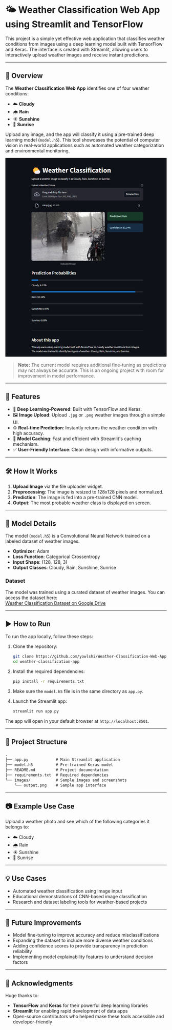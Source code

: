 # 🌤️ Weather Classification Web App using Streamlit and TensorFlow

This project is a simple yet effective web application that classifies weather conditions from images using a deep learning model built with TensorFlow and Keras. The interface is created with Streamlit, allowing users to interactively upload weather images and receive instant predictions.

---

## 📌 Overview

The **Weather Classification Web App** identifies one of four weather conditions:

- ☁️ **Cloudy**
- 🌧️ **Rain**
- ☀️ **Sunshine**
- 🌅 **Sunrise**

Upload any image, and the app will classify it using a pre-trained deep learning model (`model.h5`). This tool showcases the potential of computer vision in real-world applications such as automated weather categorization and environmental monitoring.

![Sample App Interface](images/output.png)

> **Note:** The current model requires additional fine-tuning as predictions may not always be accurate. This is an ongoing project with room for improvement in model performance.

---

## 🚀 Features

- 🧠 **Deep Learning-Powered**: Built with TensorFlow and Keras.
- 🖼️ **Image Upload**: Upload `.jpg` or `.png` weather images through a simple UI.
- ⚙️ **Real-time Prediction**: Instantly returns the weather condition with high accuracy.
- 💾 **Model Caching**: Fast and efficient with Streamlit's caching mechanism.
- ✅ **User-Friendly Interface**: Clean design with informative outputs.

---

## 🛠️ How It Works

1. **Upload Image** via the file uploader widget.
2. **Preprocessing**: The image is resized to 128x128 pixels and normalized.
3. **Prediction**: The image is fed into a pre-trained CNN model.
4. **Output**: The most probable weather class is displayed on screen.

---

## 🧠 Model Details

The model (`model.h5`) is a Convolutional Neural Network trained on a labeled dataset of weather images.

- **Optimizer**: Adam
- **Loss Function**: Categorical Crossentropy
- **Input Shape**: (128, 128, 3)
- **Output Classes**: Cloudy, Rain, Sunshine, Sunrise

### Dataset

The model was trained using a curated dataset of weather images. You can access the dataset here:  
[Weather Classification Dataset on Google Drive](https://drive.google.com/drive/folders/1J6YJU8_ObabkdNx2zlUonCKVi4crtzff?usp=sharing)

---

## ▶️ How to Run

To run the app locally, follow these steps:

1. Clone the repository:
   ```bash
   git clone https://github.com/yowlshi/Weather-Classification-Web-App-Machine-Learning.git
   cd weather-classification-app
   ```

2. Install the required dependencies:
   ```bash
   pip install -r requirements.txt
   ```

3. Make sure the `model.h5` file is in the same directory as `app.py`.

4. Launch the Streamlit app:
   ```bash
   streamlit run app.py
   ```

The app will open in your default browser at `http://localhost:8501`.

---

## 📁 Project Structure

```
.
├── app.py            # Main Streamlit application
├── model.h5          # Pre-trained Keras model
├── README.md         # Project documentation
├── requirements.txt  # Required dependencies
└── images/           # Sample images and screenshots
    └── output.png    # Sample app interface
```

---

## 📷 Example Use Case

Upload a weather photo and see which of the following categories it belongs to:

- ☁️ Cloudy  
- 🌧️ Rain  
- ☀️ Sunshine  
- 🌅 Sunrise  

---

## 💡 Use Cases

- Automated weather classification using image input
- Educational demonstrations of CNN-based image classification
- Research and dataset labeling tools for weather-based projects

---

## 🚧 Future Improvements

- Model fine-tuning to improve accuracy and reduce misclassifications
- Expanding the dataset to include more diverse weather conditions
- Adding confidence scores to provide transparency in prediction reliability
- Implementing model explainability features to understand decision factors

---

## 🙌 Acknowledgments

Huge thanks to:

- **TensorFlow** and **Keras** for their powerful deep learning libraries
- **Streamlit** for enabling rapid development of data apps
- Open-source contributors who helped make these tools accessible and developer-friendly
